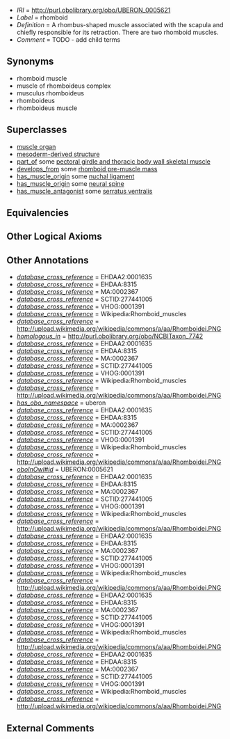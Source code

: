  * *IRI* = http://purl.obolibrary.org/obo/UBERON_0005621
 * *Label* = rhomboid
 * *Definition* = A rhombus-shaped muscle associated with the scapula and chiefly responsible for its retraction. There are two rhomboid muscles.
 * *Comment* = TODO - add child terms

## Synonyms

 * rhomboid muscle
 * muscle of rhomboideus complex
 * musculus rhomboideus
 * rhomboideus
 * rhomboideus muscle

## Superclasses

 * [muscle organ](../../UBERON/30/UBERON_0001630.md)
 * [mesoderm-derived structure](../../UBERON/20/UBERON_0004120.md)
 * [part_of](../../BFO/50/BFO_0000050.md) some [pectoral girdle and thoracic body wall skeletal muscle](../../UBERON/13/UBERON_0008713.md)
 * [develops_from](../../RO/02/RO_0002202.md) some [rhomboid pre-muscle mass](../../UBERON/85/UBERON_0010985.md)
 * [has_muscle_origin](../../RO/72/RO_0002372.md) some [nuchal ligament](../../UBERON/51/UBERON_0000351.md)
 * [has_muscle_origin](../../RO/72/RO_0002372.md) some [neural spine](../../UBERON/76/UBERON_0001076.md)
 * [has_muscle_antagonist](../../core#has/st/core#has_muscle_antagonist.md) some [serratus ventralis](../../UBERON/25/UBERON_0001125.md)

## Equivalencies


## Other Logical Axioms


## Other Annotations

 * *[database_cross_reference](../../ef/oboInOwl#hasDbXref.md)* = EHDAA2:0001635
 * *[database_cross_reference](../../ef/oboInOwl#hasDbXref.md)* = EHDAA:8315
 * *[database_cross_reference](../../ef/oboInOwl#hasDbXref.md)* = MA:0002367
 * *[database_cross_reference](../../ef/oboInOwl#hasDbXref.md)* = SCTID:277441005
 * *[database_cross_reference](../../ef/oboInOwl#hasDbXref.md)* = VHOG:0001391
 * *[database_cross_reference](../../ef/oboInOwl#hasDbXref.md)* = Wikipedia:Rhomboid_muscles
 * *[database_cross_reference](../../ef/oboInOwl#hasDbXref.md)* = http://upload.wikimedia.org/wikipedia/commons/a/aa/Rhomboidei.PNG
 * *[homologous_in](../../core#homologous/in/core#homologous_in.md)* = http://purl.obolibrary.org/obo/NCBITaxon_7742
 * *[database_cross_reference](../../ef/oboInOwl#hasDbXref.md)* = EHDAA2:0001635
 * *[database_cross_reference](../../ef/oboInOwl#hasDbXref.md)* = EHDAA:8315
 * *[database_cross_reference](../../ef/oboInOwl#hasDbXref.md)* = MA:0002367
 * *[database_cross_reference](../../ef/oboInOwl#hasDbXref.md)* = SCTID:277441005
 * *[database_cross_reference](../../ef/oboInOwl#hasDbXref.md)* = VHOG:0001391
 * *[database_cross_reference](../../ef/oboInOwl#hasDbXref.md)* = Wikipedia:Rhomboid_muscles
 * *[database_cross_reference](../../ef/oboInOwl#hasDbXref.md)* = http://upload.wikimedia.org/wikipedia/commons/a/aa/Rhomboidei.PNG
 * *[has_obo_namespace](../../ce/oboInOwl#hasOBONamespace.md)* = uberon
 * *[database_cross_reference](../../ef/oboInOwl#hasDbXref.md)* = EHDAA2:0001635
 * *[database_cross_reference](../../ef/oboInOwl#hasDbXref.md)* = EHDAA:8315
 * *[database_cross_reference](../../ef/oboInOwl#hasDbXref.md)* = MA:0002367
 * *[database_cross_reference](../../ef/oboInOwl#hasDbXref.md)* = SCTID:277441005
 * *[database_cross_reference](../../ef/oboInOwl#hasDbXref.md)* = VHOG:0001391
 * *[database_cross_reference](../../ef/oboInOwl#hasDbXref.md)* = Wikipedia:Rhomboid_muscles
 * *[database_cross_reference](../../ef/oboInOwl#hasDbXref.md)* = http://upload.wikimedia.org/wikipedia/commons/a/aa/Rhomboidei.PNG
 * *[oboInOwl#id](../../id/oboInOwl#id.md)* = UBERON:0005621
 * *[database_cross_reference](../../ef/oboInOwl#hasDbXref.md)* = EHDAA2:0001635
 * *[database_cross_reference](../../ef/oboInOwl#hasDbXref.md)* = EHDAA:8315
 * *[database_cross_reference](../../ef/oboInOwl#hasDbXref.md)* = MA:0002367
 * *[database_cross_reference](../../ef/oboInOwl#hasDbXref.md)* = SCTID:277441005
 * *[database_cross_reference](../../ef/oboInOwl#hasDbXref.md)* = VHOG:0001391
 * *[database_cross_reference](../../ef/oboInOwl#hasDbXref.md)* = Wikipedia:Rhomboid_muscles
 * *[database_cross_reference](../../ef/oboInOwl#hasDbXref.md)* = http://upload.wikimedia.org/wikipedia/commons/a/aa/Rhomboidei.PNG
 * *[database_cross_reference](../../ef/oboInOwl#hasDbXref.md)* = EHDAA2:0001635
 * *[database_cross_reference](../../ef/oboInOwl#hasDbXref.md)* = EHDAA:8315
 * *[database_cross_reference](../../ef/oboInOwl#hasDbXref.md)* = MA:0002367
 * *[database_cross_reference](../../ef/oboInOwl#hasDbXref.md)* = SCTID:277441005
 * *[database_cross_reference](../../ef/oboInOwl#hasDbXref.md)* = VHOG:0001391
 * *[database_cross_reference](../../ef/oboInOwl#hasDbXref.md)* = Wikipedia:Rhomboid_muscles
 * *[database_cross_reference](../../ef/oboInOwl#hasDbXref.md)* = http://upload.wikimedia.org/wikipedia/commons/a/aa/Rhomboidei.PNG
 * *[database_cross_reference](../../ef/oboInOwl#hasDbXref.md)* = EHDAA2:0001635
 * *[database_cross_reference](../../ef/oboInOwl#hasDbXref.md)* = EHDAA:8315
 * *[database_cross_reference](../../ef/oboInOwl#hasDbXref.md)* = MA:0002367
 * *[database_cross_reference](../../ef/oboInOwl#hasDbXref.md)* = SCTID:277441005
 * *[database_cross_reference](../../ef/oboInOwl#hasDbXref.md)* = VHOG:0001391
 * *[database_cross_reference](../../ef/oboInOwl#hasDbXref.md)* = Wikipedia:Rhomboid_muscles
 * *[database_cross_reference](../../ef/oboInOwl#hasDbXref.md)* = http://upload.wikimedia.org/wikipedia/commons/a/aa/Rhomboidei.PNG
 * *[database_cross_reference](../../ef/oboInOwl#hasDbXref.md)* = EHDAA2:0001635
 * *[database_cross_reference](../../ef/oboInOwl#hasDbXref.md)* = EHDAA:8315
 * *[database_cross_reference](../../ef/oboInOwl#hasDbXref.md)* = MA:0002367
 * *[database_cross_reference](../../ef/oboInOwl#hasDbXref.md)* = SCTID:277441005
 * *[database_cross_reference](../../ef/oboInOwl#hasDbXref.md)* = VHOG:0001391
 * *[database_cross_reference](../../ef/oboInOwl#hasDbXref.md)* = Wikipedia:Rhomboid_muscles
 * *[database_cross_reference](../../ef/oboInOwl#hasDbXref.md)* = http://upload.wikimedia.org/wikipedia/commons/a/aa/Rhomboidei.PNG

## External Comments


